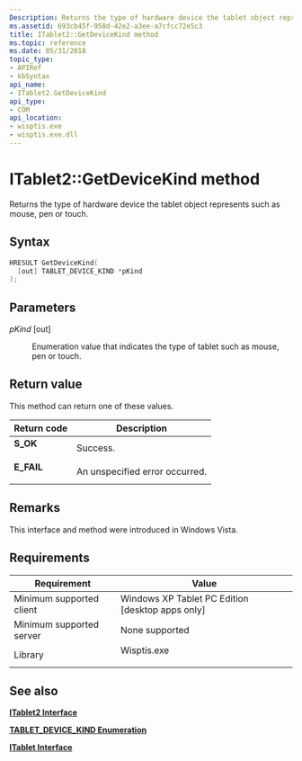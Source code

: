 ```yaml
---
Description: Returns the type of hardware device the tablet object represents such as mouse, pen or touch.
ms.assetid: 693cb45f-958d-42e2-a3ee-a7cfcc72e5c3
title: ITablet2::GetDeviceKind method
ms.topic: reference
ms.date: 05/31/2018
topic_type: 
- APIRef
- kbSyntax
api_name: 
- ITablet2.GetDeviceKind
api_type: 
- COM
api_location: 
- wisptis.exe
- wisptis.exe.dll
---
```


# ITablet2::GetDeviceKind method

Returns the type of hardware device the tablet object represents such as mouse, pen or touch.

## Syntax


```C++
HRESULT GetDeviceKind(
  [out] TABLET_DEVICE_KIND *pKind
);
```



## Parameters

<dl> <dt>

*pKind* \[out\]
</dt> <dd>

Enumeration value that indicates the type of tablet such as mouse, pen or touch.

</dd> </dl>

## Return value

This method can return one of these values.



| Return code                                                                            | Description                               |
|----------------------------------------------------------------------------------------|-------------------------------------------|
| <dl> <dt>**S\_OK**</dt> </dl>   | Success.<br/>                       |
| <dl> <dt>**E\_FAIL**</dt> </dl> | An unspecified error occurred.<br/> |



 

## Remarks

This interface and method were introduced in Windows Vista.

## Requirements



| Requirement | Value |
|-------------------------------------|----------------------------------------------------------------------------------------|
| Minimum supported client<br/> | Windows XP Tablet PC Edition \[desktop apps only\]<br/>                          |
| Minimum supported server<br/> | None supported<br/>                                                              |
| Library<br/>                  | <dl> <dt>Wisptis.exe</dt> </dl> |



## See also

<dl> <dt>

[**ITablet2 Interface**](itablet2.md)
</dt> <dt>

[**TABLET\_DEVICE\_KIND Enumeration**](tablet-device-kind.md)
</dt> <dt>

[**ITablet Interface**](itablet.md)
</dt> </dl>

 

 




